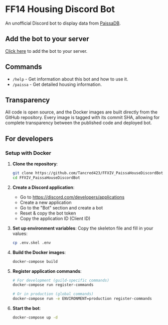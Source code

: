 # FF14 Housing Discord Bot

An unofficial Discord bot to display data from
[PaissaDB](https://zhu.codes/paissa).

## Add the bot to your server

[Click here](https://discord.com/oauth2/authorize?client_id=1425410120568803400&permissions=0&integration_type=0&scope=applications.commands+bot)
to add the bot to your server.

## Commands

- `/help` - Get information about this bot and how to use it.
- `/paissa` - Get detailed housing information.

## Transparency

All code is open source, and the Docker images are built directly from the
GitHub repository. Every image is tagged with its commit SHA, allowing for
complete transparency between the published code and deployed bot.

## For developers

### Setup with Docker

1. **Clone the repository**:
   ```bash
   git clone https://github.com/Tancred423/FFXIV_PaissaHouseDiscordBot.git
   cd FFXIV_PaissaHouseDiscordBot
   ```

2. **Create a Discord application**:
   - Go to https://discord.com/developers/applications
   - Create a new application
   - Go to the "Bot" section and create a bot
   - Reset & copy the bot token
   - Copy the application ID (Client ID)

3. **Set up environment variables**: Copy the skeleton file and fill in your
   values:
   ```bash
   cp .env.skel .env
   ```

4. **Build the Docker images**:
   ```bash
   docker-compose build
   ```

5. **Register application commands**:
   ```bash
   # For development (guild-specific commands)
   docker-compose run register-commands

   # Or in production (global commands)
   docker-compose run -e ENVIRONMENT=production register-commands
   ```

6. **Start the bot**:
   ```bash
   docker-compose up -d
   ```
